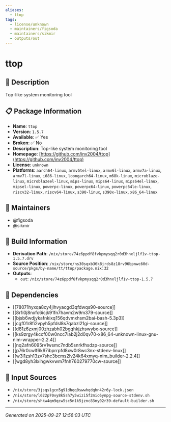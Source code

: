 ```yaml
---
aliases:
  - ttop
tags:
  - license/unknown
  - maintainers/figsoda
  - maintainers/sikmir
  - outputs/out
---
```


# ttop

## 📝 Description

Top-like system monitoring tool

## 📋 Package Information

- **Name**: `ttop`
- **Version**: `1.5.7`
- **Available**: ✅ Yes
- **Broken**: ✅ No
- **Description**: Top-like system monitoring tool
- **Homepage**: [https://github.com/inv2004/ttop](https://github.com/inv2004/ttop)
- **License**: `unknown`
- **Platforms**: `aarch64-linux`, `armv5tel-linux`, `armv6l-linux`, `armv7a-linux`, `armv7l-linux`, `i686-linux`, `loongarch64-linux`, `m68k-linux`, `microblaze-linux`, `microblazeel-linux`, `mips-linux`, `mips64-linux`, `mips64el-linux`, `mipsel-linux`, `powerpc-linux`, `powerpc64-linux`, `powerpc64le-linux`, `riscv32-linux`, `riscv64-linux`, `s390-linux`, `s390x-linux`, `x86_64-linux`
## 👥 Maintainers

- @figsoda
- @sikmir


## 🔧 Build Information

- **Derivation Path**: `/nix/store/74z6ppdf8fvkpmysqq2r0d3hnxljlf1v-ttop-1.5.7.drv`
- **Source Position**: `/nix/store/ns30sqxb36k8jrds8z18rv96bpnwc60d-source/pkgs/by-name/tt/ttop/package.nix:32`
- **Outputs**:
  - `out`:  `/nix/store/74z6ppdf8fvkpmysqq2r0d3hnxljlf1v-ttop-1.5.7`

## 🔗 Dependencies

- [[78071hyxqa8cy4jlhvyacgd3qfdwqs90-source]]
- [[8r1i0j8nxfc6icjk91fn7havm2w9m379-source]]
- [[bjsb6wdjykafnkixq156qdvmxhsm2bai-bash-5.3p3]]
- [[cgf01r8fi2vpyh5pfdsl8s7qabzl21gi-source]]
- [[d81z6zxmj00zhzabh02bgqhkjzhswybx-source]]
- [[ks9zrgy4kccf00w0ncc7iab2j2d0qv70-x86_64-unknown-linux-gnu-nim-wrapper-2.2.4]]
- [[nq2afn6095rv1wsmc7ndb5snrkfhsdzp-source]]
- [[p76r0cwlf6k97ibprrpfd8xw0r8wc3nx-stdenv-linux]]
- [[w3l1zsh13zv7shc3bcms2lv24k64xmyq-nim_builder-2.2.4]]
- [[wgd8yh3lxihgwkvwm7fnh760279770cw-source]]

## 📁 Input Sources

- `/nix/store/3jsqs1gcn5g91dhqq0swwhqdqhn42r6y-lock.json`
- `/nix/store/l622p70vy8k5sh7y5wizi5f2mic6ynpg-source-stdenv.sh`
- `/nix/store/shkw4qm9qcw5sc5n1k5jznc83ny02r39-default-builder.sh`

---
*Generated on 2025-09-27 12:56:03 UTC*
